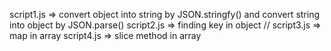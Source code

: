 script1.js => convert object into string by JSON.stringfy() and convert string into object by JSON.parse()
script2.js => finding key in object //
script3.js => map in array
script4.js => slice method in array